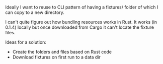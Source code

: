 Ideally I want to reuse to CLI pattern of having a fixtures/ folder of which I can copy to a new directory.

I can't quite figure out how bundling resources works in Rust. It works (in 0.1.4) locally but once downloaded from Cargo it can't locate the fixture files.

Ideas for a solution:
* Create the folders and files based on Rust code
* Download fixtures on first run to a data dir